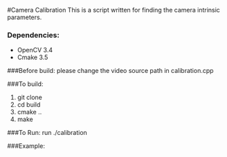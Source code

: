 #Camera Calibration
This is a script written for finding the camera intrinsic parameters.

### Dependencies:
* OpenCV 3.4
* Cmake 3.5

###Before build:
please change the video source path in calibration.cpp

###To build:
1. git clone
2. cd build
3. cmake ..
4. make

###To Run:
run ./calibration

###Example:



